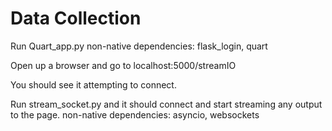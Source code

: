 # Data Collection

Run Quart_app.py
non-native dependencies: flask_login, quart

Open up a browser and go to localhost:5000/streamIO

You should see it attempting to connect.

Run stream_socket.py and it should connect and start streaming any output to the page.
non-native dependencies: asyncio, websockets